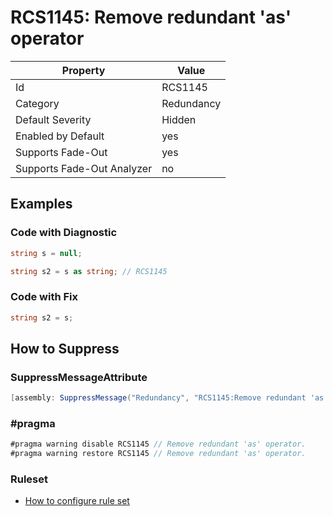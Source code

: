 # RCS1145: Remove redundant 'as' operator

Property | Value
--- | ---
Id|RCS1145
Category|Redundancy
Default Severity|Hidden
Enabled by Default|yes
Supports Fade\-Out|yes
Supports Fade\-Out Analyzer|no

## Examples

### Code with Diagnostic

```csharp
string s = null;

string s2 = s as string; // RCS1145
```

### Code with Fix

```csharp
string s2 = s;
```

## How to Suppress

### SuppressMessageAttribute

```csharp
[assembly: SuppressMessage("Redundancy", "RCS1145:Remove redundant 'as' operator.", Justification = "<Pending>")]
```

### \#pragma

```csharp
#pragma warning disable RCS1145 // Remove redundant 'as' operator.
#pragma warning restore RCS1145 // Remove redundant 'as' operator.
```

### Ruleset

* [How to configure rule set](../HowToConfigureAnalyzers.md)
